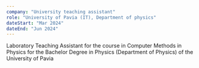 ```yaml
---
company: "University teaching assistant"
role: "University of Pavia (IT), Department of physics"
dateStart: "Mar 2024"
dateEnd: "Jun 2024"
---
```


Laboratory Teaching Assistant for the course in Computer Methods in Physics for the Bachelor Degree in Physics (Department of Physics) of the University of Pavia